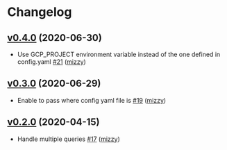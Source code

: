 # Changelog

## [v0.4.0](https://github.com/aktsk/bqnotify/compare/v0.3.0...v0.4.0) (2020-06-30)

* Use GCP_PROJECT environment variable instead of the one defined in config.yaml [#21](https://github.com/aktsk/bqnotify/pull/21) ([mizzy](https://github.com/mizzy))

## [v0.3.0](https://github.com/aktsk/bqnotify/compare/v0.2.0...v0.3.0) (2020-06-29)

* Enable to pass where config yaml file is [#19](https://github.com/aktsk/bqnotify/pull/19) ([mizzy](https://github.com/mizzy))

## [v0.2.0](https://github.com/aktsk/bqnotify/compare/2e09e3089314...v0.2.0) (2020-04-15)

* Handle multiple queries [#17](https://github.com/aktsk/bqnotify/pull/17) ([mizzy](https://github.com/mizzy))
